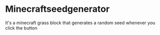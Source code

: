 # Minecraftseedgenerator
It's a minecraft grass block that generates a random seed whenever you click the button
